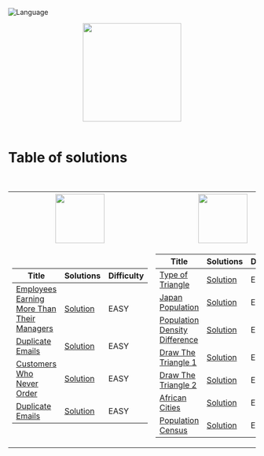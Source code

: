 ![Language](https://img.shields.io/badge/language-SQL%20-red.svg)

<p align="center">
    <img height=200 src="https://cdn-icons-png.flaticon.com/512/3161/3161133.png">
  <br>
  <br>
</p>

# Table of solutions
<br>

<table>
<tr>
    <th><img height=100 src="https://upload.wikimedia.org/wikipedia/commons/0/0a/LeetCode_Logo_black_with_text.svg"> </th>
    <th><img height=100 src="https://i0.wp.com/gradsingames.com/wp-content/uploads/2016/05/856771_668224053197841_1943699009_o.png"></th>
</tr>
<tr><td>

| Title | Solutions | Difficulty |
|-------|----------|------------|
|[Employees Earning More Than Their Managers](https://leetcode.com/problems/employees-earning-more-than-their-managers/)|[Solution](Solutions/181.sql)|EASY|
|[Duplicate Emails](https://leetcode.com/problems/duplicate-emails/)|[Solution](Solutions/182.sql)|EASY|
|[Customers Who Never Order](https://leetcode.com/problems/customers-who-never-order/)|[Solution](Solutions/183.sql)|EASY|
|[Duplicate Emails](https://leetcode.com/problems/duplicate-emails/)|[Solution](Solutions/182.sql)|EASY|

</td><td>

| Title | Solutions | Difficulty |
|-------|----------|------------|
|[Type of Triangle](https://www.hackerrank.com/challenges/what-type-of-triangle/problem)|[Solution](Solutions/H1.sql)|EASY|
|[Japan Population](https://www.hackerrank.com/challenges/japan-population/problem)|[Solution](Solutions/H2.sql)|EASY|
|[Population Density Difference](https://www.hackerrank.com/challenges/population-density-difference/problem)|[Solution](Solutions/H3.sql)|EASY|
|[Draw The Triangle 1](https://www.hackerrank.com/challenges/draw-the-triangle-1/problem)|[Solution](Solutions/H4.sql)|EASY|
|[Draw The Triangle 2](https://www.hackerrank.com/challenges/draw-the-triangle-2/problem)|[Solution](Solutions/H5.sql)|EASY|
|[African Cities](https://www.hackerrank.com/challenges/african-cities/problem)|[Solution](Solutions/H6.sql)|EASY|
|[Population Census](https://www.hackerrank.com/challenges/asian-population/problem)|[Solution](Solutions/H7.sql)|EASY|

</td></tr> </table>

